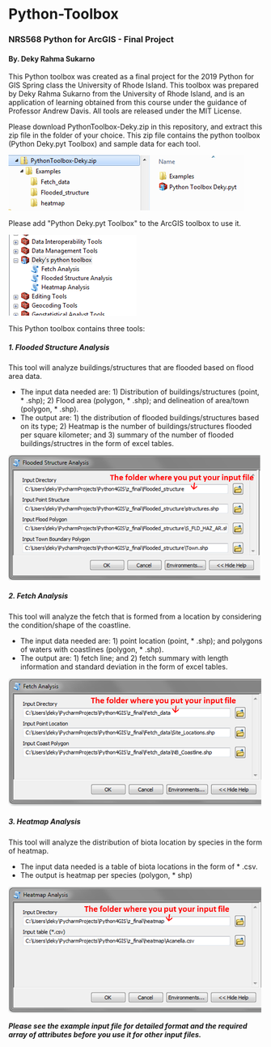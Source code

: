 # Python-Toolbox
### NRS568 Python for ArcGIS - Final Project
#### By. Deky Rahma Sukarno
This Python toolbox was created as a final project for the 2019 Python for GIS Spring class the University of Rhode Island. This toolbox was prepared by Deky Rahma Sukarno from the University of Rhode Island, and is an application of learning obtained from this course under the guidance of Professor Andrew Davis. All tools are released under the MIT License.

Please download PythonToolbox-Deky.zip in this repository, and extract this zip file in the folder of your choice. This zip file contains the python toolbox (Python Deky.pyt Toolbox) and sample data for each tool.

![Banner Image](/image/Picture1.png?raw=true)

Please add "Python Deky.pyt Toolbox" to the ArcGIS toolbox to use it.

![Banner Image](/image/Picture2.png?raw=true)

This Python toolbox contains three tools:

##### 1. Flooded Structure Analysis
This tool will analyze buildings/structures that are flooded based on flood area data.
- The input data needed are: 1) Distribution of buildings/structures (point, * .shp); 2) Flood area (polygon, * .shp); and delineation of area/town (polygon, * .shp).
- The output are: 1) the distribution of flooded buildings/structures based on its type; 2) Heatmap is the number of buildings/structures flooded per square kilometer; and 3) summary of the number of flooded buildings/structres in the form of excel tables.

<img src="https://github.com/deqiu1st/Python-Toolbox/blob/master/image/Picture3.png" width="500">

##### 2. Fetch Analysis
This tool will analyze the fetch that is formed from a location by considering the condition/shape of the coastline.
- The input data needed are: 1) point location (point, * .shp); and polygons of waters with coastlines (polygon, * .shp).
- The output are: 1) fetch line; and 2) fetch summary with length information and standard deviation in the form of excel tables.

<img src="https://github.com/deqiu1st/Python-Toolbox/blob/master/image/Picture4.png" width="500">

##### 3. Heatmap Analysis
This tool will analyze the distribution of biota location by species in the form of heatmap.
- The input data needed is a table of biota locations in the form of * .csv.
- The output is heatmap per species (polygon, * shp)

<img src="https://github.com/deqiu1st/Python-Toolbox/blob/master/image/Picture5.png" width="500">


***Please see the example input file for detailed format and the required array of attributes before you use it for other input files.***
